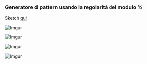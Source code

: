 ### Generatore di pattern usando la regolarità del modulo %
Sketch [qui](https://editor.p5js.org/barsab/full/kLePQTbec)




![Imgur](https://i.imgur.com/MEyn9l4.png)

![Imgur](https://i.imgur.com/LbhbBwp.png)

![Imgur](https://i.imgur.com/DrRYYAf.png)

![Imgur](https://i.imgur.com/XVB1RLk.png)
